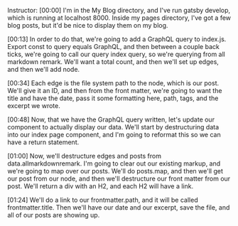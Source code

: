 Instructor: [00:00] I'm in the My Blog directory, and I've run gatsby develop, which is running at localhost 8000. Inside my pages directory, I've got a few blog posts, but it'd be nice to display them on my blog.

[00:13] In order to do that, we're going to add a GraphQL query to index.js. Export const to query equals GraphQL, and then between a couple back ticks, we're going to call our query index query, so we're querying from all markdown remark. We'll want a total count, and then we'll set up edges, and then we'll add node.

[00:34] Each edge is the file system path to the node, which is our post. We'll give it an ID, and then from the front matter, we're going to want the title and have the date, pass it some formatting here, path, tags, and the excerpt we wrote.

[00:48] Now, that we have the GraphQL query written, let's update our component to actually display our data. We'll start by destructuring data into our index page component, and I'm going to reformat this so we can have a return statement.

[01:00] Now, we'll destructure edges and posts from data.allmarkdownremark. I'm going to clear out our existing markup, and we're going to map over our posts. We'll do posts.map, and then we'll get our post from our node, and then we'll destructure our front matter from our post. We'll return a div with an H2, and each H2 will have a link.

[01:24] We'll do a link to our frontmatter.path, and it will be called frontmatter.title. Then we'll have our date and our excerpt, save the file, and all of our posts are showing up.